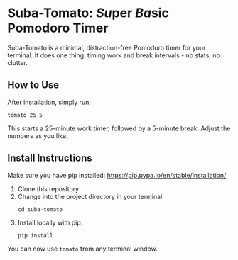 # Suba-Tomato: *Su*per *Ba*sic Pomodoro Timer

Suba-Tomato is a minimal, distraction-free Pomodoro timer for your terminal. It does one thing: timing work and break intervals - no stats, no clutter.

## How to Use
After installation, simply run:

```
tomato 25 5
```

This starts a 25-minute work timer, followed by a 5-minute break. Adjust the numbers as you like.

## Install Instructions
Make sure you have pip installed: https://pip.pypa.io/en/stable/installation/
1. Clone this repository
2. Change into the project directory in your terminal:
   ```
   cd suba-tomato
   ```
3. Install locally with pip:
   ```
   pip install .
   ```

You can now use `tomato` from any terminal window.
